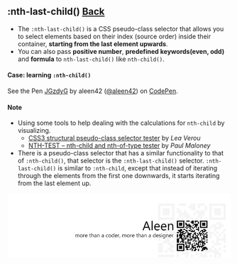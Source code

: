 ## :nth-last-child() [**Back**](./../pseudoClass.md)

- The `:nth-last-child()` is a CSS pseudo-class selector that allows you to select elements based on their index (source order) inside their container, **starting from the last element upwards**.
- You can also pass **positive number**, **predefined keywords(even, odd)** and **formula** to `nth-last-child()` like `nth-child()`.

#### Case: learning `:nth-child()`

<p data-height="266" data-theme-id="21735" data-slug-hash="JGzdyG" data-default-tab="result" data-user="aleen42" class='codepen'>See the Pen <a href='http://codepen.io/aleen42/pen/JGzdyG/'>JGzdyG</a> by aleen42 (<a href='http://codepen.io/aleen42'>@aleen42</a>) on <a href='http://codepen.io'>CodePen</a>.</p>
<script async src="//assets.codepen.io/assets/embed/ei.js"></script>

#### Note

- Using some tools to help dealing with the calculations for `nth-child` by visualizing.
    - [CSS3 structural pseudo-class selector tester](http://lea.verou.me/demos/nth.html) by *Lea Verou*
    - [NTH-TEST – nth-child and nth-of-type tester](http://nth-test.com/) by *Paul Maloney*
- There is a pseudo-class selector that has a similar functionality to that of `:nth-child()`, that selector is the `:nth-last-child()` selector. `:nth-last-child()` is similar to `:nth-child`, except that instead of iterating through the elements from the first one downwards, it starts iterating from the last element up.

<a href="http://aleen42.github.io/" target="_blank" ><img src="./../../../pic/tail.gif"></a>